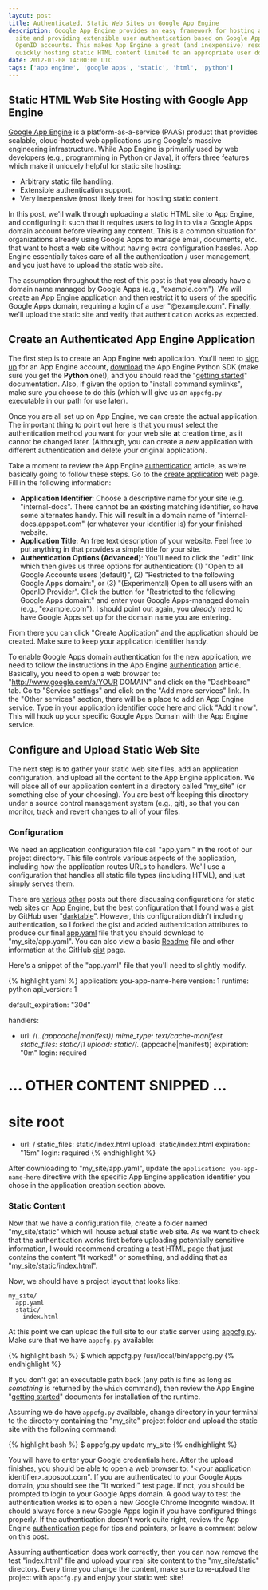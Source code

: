 ```yaml
---
layout: post
title: Authenticated, Static Web Sites on Google App Engine
description: Google App Engine provides an easy framework for hosting a static
  site and providing extensible user authentication based on Google Apps or
  OpenID accounts. This makes App Engine a great (and inexpensive) resource for
  quickly hosting static HTML content limited to an appropriate user domain.
date: 2012-01-08 14:00:00 UTC
tags: ['app engine', 'google apps', 'static', 'html', 'python']
---
```

## Static HTML Web Site Hosting with Google App Engine

[Google App Engine][gae] is a platform-as-a-service (PAAS) product that
provides scalable, cloud-hosted web applications using Google's massive
engineering infrastructure. While App Engine is primarily used by web
developers (e.g., programming in Python or Java), it offers three features
which make it uniquely helpful for static site hosting:

* Arbitrary static file handling.
* Extensible authentication support.
* Very inexpensive (most likely free) for hosting static content.

In this post, we'll walk through uploading a static HTML site to App Engine,
and configuring it such that it requires users to log in to via a Google Apps
domain account before viewing any content. This is a common situation for
organizations already using Google Apps to manage email, documents, etc.
that want to host a web site without having extra configuration hassles.
App Engine essentially takes care of all the authentication / user management,
and you just have to upload the static web site.

The assumption throughout the rest of this post is that you already have a
domain name managed by Google Apps (e.g., "example.com"). We will create
an App Engine application and then restrict it to users of the specific Google
Apps domain, requiring a login of a user "@example.com". Finally, we'll upload
the static site and verify that authentication works as expected.

<!-- more start -->

## Create an Authenticated App Engine Application

The first step is to create an App Engine web application. You'll need to
[sign up][gae_sign_up] for an App Engine account, [download][gae_download]
the App Engine Python SDK (make sure you get the **Python** one!), and you
should read the "[getting started][gae_intro]" documentation. Also, if given
the option to "install command symlinks", make sure you choose to do this
(which will give us an ``appcfg.py`` executable in our path for use later).

Once you are all set up on App Engine, we can create the actual application.
The important thing to point out here is that you must select the
authentication method you want for your web site **at** creation time, as it
cannot be changed later. (Although, you can create a *new* application with
different authentication and delete your original application).

Take a moment to review the App Engine [authentication][gae_auth] article,
as we're basically going to follow these steps. Go to the
[create application][gae_create] web page. Fill in the following information:

* **Application Identifier**: Choose a descriptive name for your site (e.g.
  "internal-docs". There cannot be an existing matching identifier, so have
  some alternates handy. This will result in a domain name of
  "internal-docs.appspot.com" (or whatever your identifier is) for your
  finished website.
* **Application Title**: An free text description of your website. Feel free to
  put anything in that provides a simple title for your site.
* **Authentication Options (Advanced)**: You'll need to click the "edit" link
  which then gives us three options for authentication: (1) "Open to all Google
  Accounts users (default)", (2) "Restricted to the following Google Apps
  domain:", or (3) "(Experimental) Open to all users with an OpenID Provider".
  Click the button for "Restricted to the following Google Apps domain:" and
  enter your Google Apps-managed domain (e.g., "example.com"). I should point
  out again, you *already* need to have Google Apps set up for the domain name
  you are entering.

From there you can click "Create Application" and the application should be
created. Make sure to keep your application identifier handy.

To enable Google Apps domain authentication for the new application, we need
to follow the instructions in the App Engine [authentication][gae_auth] article.
Basically, you need to open a web browser to:
"http://www.google.com/a/YOUR DOMAIN" and click on the "Dashboard" tab. Go to
"Service settings" and click on the "Add more services" link. In the
"Other services" section, there will be a place to add an App Engine service.
Type in your application identifier code here and click "Add it now". This
will hook up your specific Google Apps Domain with the App Engine service.

## Configure and Upload Static Web Site

The next step is to gather your static web site files, add an application
configuration, and upload all the content to the App Engine application.
We will place all of our application content in a directory called "my_site"
(or something else of your choosing).  You are best off keeping this directory
under a source control management system (e.g., git), so that you can monitor,
track and revert changes to all of your files.

### Configuration

We need an application configuration file call "app.yaml" in the root
of our project directory. This file controls various aspects of the
application, including how the application routes URLs to handlers. We'll
use a configuration that handles all static file types (including HTML), and
just simply serves them.

There are [various][post1] [other][post2] posts out there discussing
configurations for static web sites on App Engine, but the best configuration
that I found was a [gist][dt_gist] by GitHub user "[darktable][dt_git]".
However, this configuration didn't including authentication, so I forked the
gist and added authentication attributes to produce our final
[app.yaml][gist_app] file that you should download to "my_site/app.yaml".
You can also view a basic [Readme][gist_readme] file and other information at
the GitHub [gist][gist_cfg] page.

Here's a snippet of the "app.yaml" file that you'll need to slightly modify.

{% highlight yaml %}
application: you-app-name-here
version: 1
runtime: python
api_version: 1

default_expiration: "30d"

handlers:
- url: /(.*\.(appcache|manifest))
  mime_type: text/cache-manifest
  static_files: static/\1
  upload: static/(.*\.(appcache|manifest))
  expiration: "0m"
  login: required

# ... OTHER CONTENT SNIPPED ...

# site root
- url: /
  static_files: static/index.html
  upload: static/index.html
  expiration: "15m"
  login: required
{% endhighlight %}

After downloading to "my_site/app.yaml", update the
``application: you-app-name-here`` directive with the specific App Engine
application identifier you chose in the application creation section above.

### Static Content

Now that we have a configuration file, create a folder named "my_site/static"
which will house actual static web site. As we want to check that the
authentication works first before uploading potentially sensitive information,
I would recommend creating a test HTML page that just contains the content
"It worked!" or something, and adding that as "my_site/static/index.html".

Now, we should have a project layout that looks like:

    my_site/
      app.yaml
      static/
        index.html

At this point we can upload the full site to our static server using
[appcfg.py][gae_appcfg]. Make sure that we have ``appcfg.py`` available:

{% highlight bash %}
$ which appcfg.py
/usr/local/bin/appcfg.py
{% endhighlight %}

If you don't get an executable path back (any path is fine as long as
*something* is returned by the ``which`` command), then review the App Engine
"[getting started][gae_intro]" documents for installation of the runtime.

Assuming we do have ``appcfg.py`` available, change directory in your terminal
to the directory containing the "my_site" project folder and upload the static
site with the following command:

{% highlight bash %}
$ appcfg.py update my_site
{% endhighlight %}

You will have to enter your Google credentials here. After the upload
finishes, you should be able to open a web browser to:
"&lt;your application identifier&gt;.appspot.com". If you are authenticated to
your Google Apps domain, you should see the "It worked!" test page. If not, you
should be prompted to login to your Google Apps domain. A good way to test
the authentication works is to open a new Google Chrome Incognito window. It
should always force a new Google Apps login if you have configured things
properly. If the authentication doesn't work quite right, review the
App Engine [authentication][gae_auth] page for tips and pointers, or leave a
comment below on this post.

Assuming authentication does work correctly, then you can now remove the
test "index.html" file and upload your real site content to the
"my_site/static" directory. Every time you change the content, make sure
to re-upload the project with ``appcfg.py`` and enjoy your static web site!

[gae]: http://code.google.com/appengine/
[gae_auth]: http://code.google.com/appengine/articles/auth.html
[gae_appcfg]: http://code.google.com/appengine/docs/python/tools/uploadinganapp.html
[gae_create]: http://appengine.google.com/start/createapp
[gae_sign_up]: https://appengine.google.com/
[gae_download]: http://code.google.com/appengine/downloads.html
[gae_intro]: http://code.google.com/appengine/docs/python/gettingstarted/
[post1]: http://blog.engelke.com/2008/07/30/google-appengine-for-web-hosting/
[post2]: http://www.instantfundas.com/2011/02/how-to-host-static-websites-on-google.html
[dt_gist]: https://gist.github.com/873098
[dt_git]: https://github.com/darktable
[gist_cfg]: https://gist.github.com/1570659
[gist_app]: https://gist.github.com/1570659#file_app.yaml
[gist_readme]: https://gist.github.com/1570659#file_readme.markdown

<!-- more end -->
